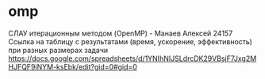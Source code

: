 # omp
СЛАУ итерационным методом (OpenMP) - Манаев Алексей 24157  
Ссылка на таблицу с результатами (время, ускорение, эффективность) при разных размерах задачи  
https://docs.google.com/spreadsheets/d/1YNIhNIJSLdrcDK29VBsjF7Jxg2MHJFQF9iNYM-ksEbk/edit?gid=0#gid=0
